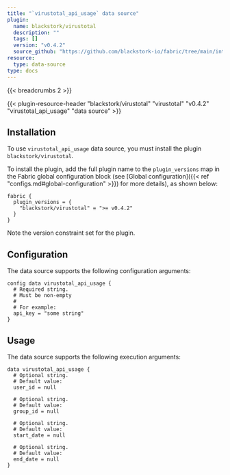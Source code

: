 ```yaml
---
title: "`virustotal_api_usage` data source"
plugin:
  name: blackstork/virustotal
  description: ""
  tags: []
  version: "v0.4.2"
  source_github: "https://github.com/blackstork-io/fabric/tree/main/internal/virustotal/"
resource:
  type: data-source
type: docs
---
```


{{< breadcrumbs 2 >}}

{{< plugin-resource-header "blackstork/virustotal" "virustotal" "v0.4.2" "virustotal_api_usage" "data source" >}}

## Installation

To use `virustotal_api_usage` data source, you must install the plugin `blackstork/virustotal`.

To install the plugin, add the full plugin name to the `plugin_versions` map in the Fabric global configuration block (see [Global configuration]({{< ref "configs.md#global-configuration" >}}) for more details), as shown below:

```hcl
fabric {
  plugin_versions = {
    "blackstork/virustotal" = ">= v0.4.2"
  }
}
```

Note the version constraint set for the plugin.

## Configuration

The data source supports the following configuration arguments:

```hcl
config data virustotal_api_usage {
  # Required string.
  # Must be non-empty
  #
  # For example:
  api_key = "some string"
}
```

## Usage

The data source supports the following execution arguments:

```hcl
data virustotal_api_usage {
  # Optional string.
  # Default value:
  user_id = null

  # Optional string.
  # Default value:
  group_id = null

  # Optional string.
  # Default value:
  start_date = null

  # Optional string.
  # Default value:
  end_date = null
}
```